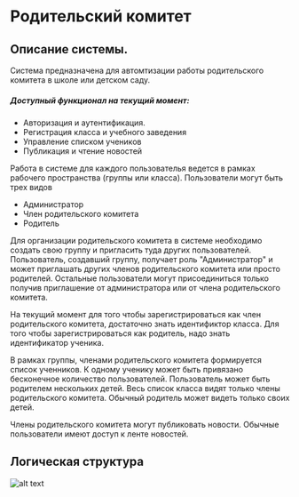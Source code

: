# Родительский комитет

## Описание системы. 
Система предназначена для автомтизации работы родительского комитета в школе или детском саду.

##### Доступный функционал на текущий момент: 

* Авторизация и аутентификация. 
* Регистрация класса и учебного заведения
* Управление списком учеников
* Публикация и чтение новостей

Работа в системе для каждого пользователья ведется в рамках рабочего пространства (группы или класса). 
Пользователи могут быть трех видов 
* Администратор 
* Член родительского комитета 
* Родитель

Для организации родительского комитета  в системе необходимо создать свою группу и пригласить туда других пользователей.
Пользователь, создавший группу, получает роль "Администратор" и может приглашать других членов родительского комитета или просто родителей.
Остальные пользователи могут присоединиться только получив приглашение от администратора или от члена родительского комитета.

На текущий момент для того чтобы зарегистрироваться как член родительского комитета, достаточно знать идентификтор класса.
Для того чтобы зарегистрироваться как родитель, надо знать идентификатор ученика. 

В рамках группы, членами родительского комитета формируется список ученников. 
К одному ученику может быть привязано бесконечное количество пользователей.
Пользователь может быть родителем нескольких детей. Весь список класса видят только члены родительского комитета.
Обычный родитель может видеть только своих детей. 

Члены родительского комитета могут публиковать  новости. 
Обычные пользователи имеют доступ к ленте новостей. 

## Логическая структура 

![alt text](https://github.com/pleshakoff/pc-classroom/blob/master/pc-classroom.png"")


